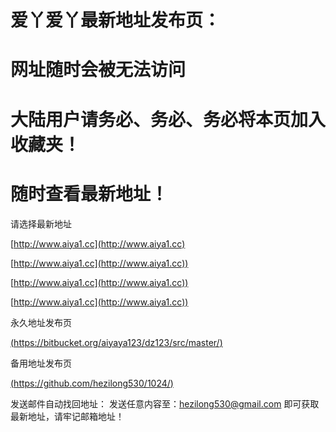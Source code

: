 # 爱丫爱丫最新地址发布页：
# 网址随时会被无法访问

# 大陆用户请务必、务必、务必将本页加入收藏夹！

# 随时查看最新地址！

请选择最新地址

[http://www.aiya1.cc](http://www.aiya1.cc)


[http://www.aiya1.cc](http://www.aiya1.cc))


[http://www.aiya1.cc](http://www.aiya1.cc))


[http://www.aiya1.cc](http://www.aiya1.cc))


永久地址发布页

[(https://bitbucket.org/aiyaya123/dz123/src/master/)](https://bitbucket.org/aiyaya123/dz123/src/master/)

备用地址发布页

[(https://github.com/hezilong530/1024/)](https://github.com/hezilong530/1024/)

发送邮件自动找回地址：
发送任意内容至：hezilong530@gmail.com  即可获取最新地址，请牢记邮箱地址！
